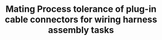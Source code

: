 ---
layout: posts
permalink: /Tolerance/
title: "Mating Process tolerance of plug-in cable connectors for wiring harness assembly tasks"
author_profile: false
header:
  image: "/images/fort point.png" 
---